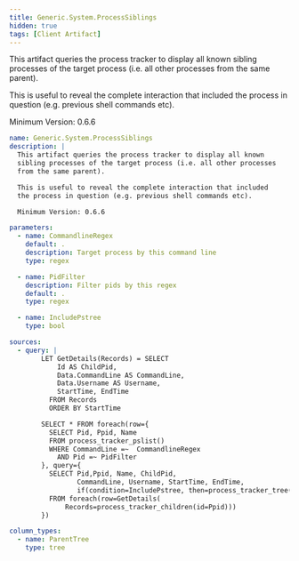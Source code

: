 ```yaml
---
title: Generic.System.ProcessSiblings
hidden: true
tags: [Client Artifact]
---
```


This artifact queries the process tracker to display all known
sibling processes of the target process (i.e. all other processes
from the same parent).

This is useful to reveal the complete interaction that included
the process in question (e.g. previous shell commands etc).

Minimum Version: 0.6.6


```yaml
name: Generic.System.ProcessSiblings
description: |
  This artifact queries the process tracker to display all known
  sibling processes of the target process (i.e. all other processes
  from the same parent).

  This is useful to reveal the complete interaction that included
  the process in question (e.g. previous shell commands etc).

  Minimum Version: 0.6.6

parameters:
  - name: CommandlineRegex
    default: .
    description: Target process by this command line
    type: regex

  - name: PidFilter
    description: Filter pids by this regex
    default: .
    type: regex

  - name: IncludePstree
    type: bool

sources:
  - query: |
        LET GetDetails(Records) = SELECT
            Id AS ChildPid,
            Data.CommandLine AS CommandLine,
            Data.Username AS Username,
            StartTime, EndTime
          FROM Records
          ORDER BY StartTime

        SELECT * FROM foreach(row={
          SELECT Pid, Ppid, Name
          FROM process_tracker_pslist()
          WHERE CommandLine =~  CommandlineRegex
            AND Pid =~ PidFilter
        }, query={
          SELECT Pid,Ppid, Name, ChildPid,
                 CommandLine, Username, StartTime, EndTime,
                 if(condition=IncludePstree, then=process_tracker_tree(id=Ppid)) AS ParentTree
          FROM foreach(row=GetDetails(
              Records=process_tracker_children(id=Ppid)))
        })

column_types:
  - name: ParentTree
    type: tree

```
